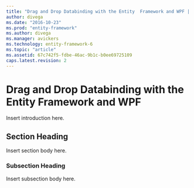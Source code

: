 ```yaml
---
title: "Drag and Drop Databinding with the Entity  Framework and WPF | Microsoft Docs"
author: divega
ms.date: "2016-10-23"
ms.prod: "entity-framework"
ms.author: divega
ms.manager: avickers
ms.technology: entity-framework-6
ms.topic: "article"
ms.assetid: 67c742f5-fdbe-46ac-9b1c-b0ee69725109
caps.latest.revision: 2
---
```

# Drag and Drop Databinding with the Entity  Framework and WPF
Insert introduction here.  
  
## Section Heading  
 Insert section body here.  
  
### Subsection Heading  
 Insert subsection body here.